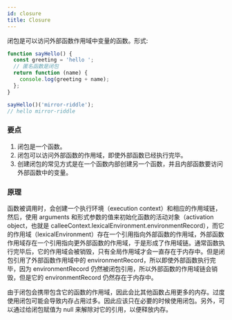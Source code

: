 ```yaml
---
id: closure
title: Closure
---
```


闭包是可以访问外部函数作用域中变量的函数。形式:

```javascript
function sayHello() {
  const greeting = 'hello ';
  // 匿名函数是闭包
  return function (name) {
    console.log(greeting + name);
  };
}

sayHello()('mirror-riddle');
// hello mirror-riddle
```

### 要点

1. 闭包是一个函数。
2. 闭包可以访问外部函数的作用域，即使外部函数已经执行完毕。
3. 创建闭包的常见方式是在一个函数内部创建另一个函数，并且内部函数要访问外部函数中的变量。

### 原理

函数被调用时，会创建一个执行环境（execution context）和相应的作用域链，然后，使用 arguments 和形式参数的值来初始化函数的活动对象（activation object，也就是 calleeContext.lexicalEnvironment.environmentRecord），而它的作用域（lexicalEnvironment）存在一个引用指向外部函数的作用域，外部函数作用域存在一个引用指向更外部函数的作用域，于是形成了作用域链。通常函数执行完毕后，它的作用域会被销毁，只有全局作用域才会一直存在于内存中。但是闭包引用了外部函数作用域中的 environmentRecord，所以即使外部函数执行完毕，因为 environmentRecord 仍然被闭包引用，所以外部函数的作用域链会销毁，但是它的 environmentRecord 仍然存在于内存中。

由于闭包会携带包含它的函数的作用域，因此会比其他函数占用更多的内存。过度使用闭包可能会导致内存占用过多。因此应该只在必要的时候使用闭包。另外，可以通过给闭包赋值为 null 来解除对它的引用，以便释放内存。
